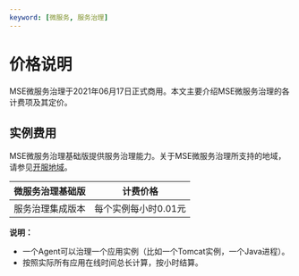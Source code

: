 ```yaml
---
keyword: [微服务, 服务治理]
---
```


# 价格说明

MSE微服务治理于2021年06月17日正式商用。本文主要介绍MSE微服务治理的各计费项及其定价。

## 实例费用

MSE微服务治理基础版提供服务治理能力。关于MSE微服务治理所支持的地域，请参见[开服地域](/cn.zh-CN/产品简介/开服地域.md)。

|微服务治理基础版|计费价格|
|--------|----|
|服务治理集成版本|每个实例每小时0.01元|

**说明：**

-   一个Agent可以治理一个应用实例（比如一个Tomcat实例，一个Java进程）。
-   按照实际所有应用在线时间总长计算，按小时结算。

